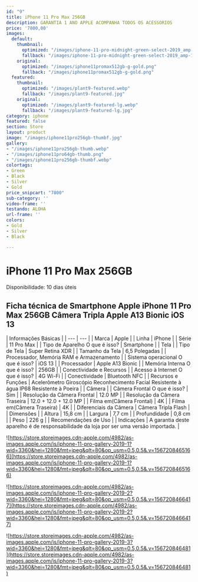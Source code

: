 ```yaml
---
id: "9"
title: iPhone 11 Pro Max 256GB
description: GARANTIA 1 ANO APPLE ACOMPANHA TODOS OS ACESSORIOS
price: '7800,00'
images:
  default:
    thumbnail:
      optimized: "/images/iphone-11-pro-midnight-green-select-2019_amp-1.png"
      fallback: "/images/iphone-11-pro-midnight-green-select-2019_amp-1.png"
    original:
      optimized: "/images/iphone11promax512gb-g-gold.png"
      fallback: "/images/iphone11promax512gb-g-gold.png"
  featured:
    thumbnail:
      optimized: "/images/plant9-featured.webp"
      fallback: "/images/plant9-featured.jpg"
    original:
      optimized: "/images/plant9-featured-lg.webp"
      fallback: "/images/plant9-featured-lg.jpg"
category: iphone
featured: false
section: Store
layout: product
image: "/images/iphone11pro256gb-thumbf.jpg"
gallery:
- "/images/iphone11pro256gb-thumb.webp"
- "/images/iphone11pro64gb-thumb.png"
- "/images/iphone11pro256gb-thumbf.webp"
colortags:
- Green
- Black
- Silver
- Gold
price_snipcart: "7800"
sub-category: ''
video-frame: ''
testando: ALOHA
url-frame: ''
colors:
- Gold
- Silver
- Black

---
```

# iPhone 11 Pro Max 256GB

Disponibilidade: 10 dias úteis

## Ficha técnica de Smartphone Apple iPhone 11 Pro Max 256GB Câmera Tripla Apple A13 Bionic iOS 13

| Informações Básicas |
| --- | --- |
| Marca | Apple |
| Linha | iPhone |
| Série | 11 Pro Max |
| Tipo de Aparelho O que é isso? | Smartphone |
| Tela |
| Tipo de Tela | Super Retina XDR |
| Tamanho da Tela | 6,5 Polegadas |
| Processador, Memória RAM e Armazenamento |
| Sistema operacional O que é isso? | iOS 13 |
| Processador | Apple A13 Bionic |
| Memória Interna O que é isso? | 256GB |
| Conectividade e Recursos |
| Acesso à Internet O que é isso? | 4G Wi-Fi |
| Conectividade | Bluetooth NFC |
| Recursos e Funções | Acelerômetro Giroscópio Reconhecimento Facial Resistente à água IP68 Resistente à Poeira |
| Câmera |
| Câmera Frontal O que é isso? | Sim |
| Resolução da Câmera Frontal | 12.0 MP |
| Resolução da Câmera Traseira | 12.0 + 12.0 + 12.0 MP |
| Filma em(Câmera Frontal) | 4K |
| Filma em(Câmera Traseira) | 4K |
| Diferenciais da Câmera | Câmera Tripla Flash |
| Dimensões |
| Altura | 15,8 cm |
| Largura | 7,7 cm |
| Profundidade | 0,8 cm |
| Peso | 226 g |
| Recomendações de Uso |
| Indicações | A garantia deste aparelho é de responsabilidade da loja por ser uma versão importada. |

![https://store.storeimages.cdn-apple.com/4982/as-images.apple.com/is/iphone-11-pro-gallery-2019-1?wid=3360&hei=1280&fmt=jpeg&qlt=80&op_usm=0.5,0.5&.v=1567208465166](https://store.storeimages.cdn-apple.com/4982/as-images.apple.com/is/iphone-11-pro-gallery-2019-1?wid=3360&hei=1280&fmt=jpeg&qlt=80&op_usm=0.5,0.5&.v=1567208465166)

![https://store.storeimages.cdn-apple.com/4982/as-images.apple.com/is/iphone-11-pro-gallery-2019-2?wid=3360&hei=1280&fmt=jpeg&qlt=80&op_usm=0.5,0.5&.v=1567208466417](https://store.storeimages.cdn-apple.com/4982/as-images.apple.com/is/iphone-11-pro-gallery-2019-2?wid=3360&hei=1280&fmt=jpeg&qlt=80&op_usm=0.5,0.5&.v=1567208466417)

![https://store.storeimages.cdn-apple.com/4982/as-images.apple.com/is/iphone-11-pro-gallery-2019-3?wid=3360&hei=1280&fmt=jpeg&qlt=80&op_usm=0.5,0.5&.v=156720846481](https://store.storeimages.cdn-apple.com/4982/as-images.apple.com/is/iphone-11-pro-gallery-2019-3?wid=3360&hei=1280&fmt=jpeg&qlt=80&op_usm=0.5,0.5&.v=156720846481)